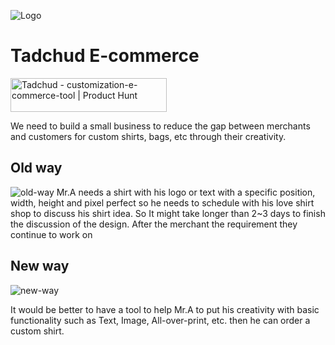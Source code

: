 ![Logo](https://i.imgur.com/A0wMoiI.png)
# Tadchud E-commerce

<a href="https://www.producthunt.com/posts/tadchud?utm_source=badge-featured&utm_medium=badge&utm_souce=badge-tadchud" target="_blank"><img src="https://api.producthunt.com/widgets/embed-image/v1/featured.svg?post_id=362850&theme=light" alt="Tadchud - customization&#0045;e&#0045;commerce&#0045;tool | Product Hunt" style="width: 250px; height: 54px;" width="250" height="54" /></a>

We need to build a small business to reduce the gap between merchants and customers for custom shirts, bags, etc through their creativity.

## Old way
![old-way](https://i.imgur.com/tbRXgCv.png)
Mr.A needs a shirt with his logo or text with a specific position, width, height and pixel perfect so he needs to schedule with his love shirt shop to discuss his shirt idea. So It might take longer than 2~3 days to finish the discussion of the design.
After the merchant the requirement they continue to work on 

## New way

![new-way](https://i.imgur.com/Ikdm1Ao.png)

 It would be better to have a tool to help Mr.A to put his creativity with basic functionality such as Text, Image, All-over-print, etc. then he can order a custom shirt.
